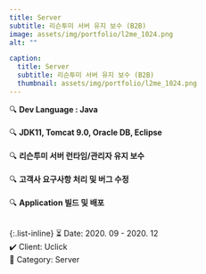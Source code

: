 ```yaml
---
title: Server
subtitle: 리슨투미 서버 유지 보수 (B2B)
image: assets/img/portfolio/l2me_1024.png
alt: ""

caption:
  title: Server
  subtitle: 리슨투미 서버 유지 보수 (B2B)
  thumbnail: assets/img/portfolio/l2me_1024.png
---
```


🔍 <b>Dev Language : Java</b><br><br>
🔍 <b>JDK11, Tomcat 9.0, Oracle DB, Eclipse</b><br><br>
🔍 <b>리슨투미 서버 런타임/관리자 유지 보수</b><br><br>
🔍 <b>고객사 요구사항 처리 및 버그 수정</b><br><br>
🔍 <b>Application 빌드 및 배포</b><br><br>

{:.list-inline}
⏳ Date: 2020. 09 - 2020. 12<br>
✔️ Client: Uclick<br>
📌 Category: Server<br>